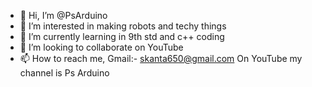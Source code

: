 - 👋 Hi, I’m @PsArduino
- 👀 I’m interested in making robots and techy things
- 🌱 I’m currently learning in 9th std and c++ coding
- 💞️ I’m looking to collaborate on YouTube
- 📫 How to reach me, Gmail:- skanta650@gmail.com
On YouTube my channel is Ps Arduino

<!---
PsArduino/PsArduino is a ✨ special ✨ repository because its `README.md` (this file) appears on your GitHub profile.
You can click the Preview link to take a look at your changes.
--->
